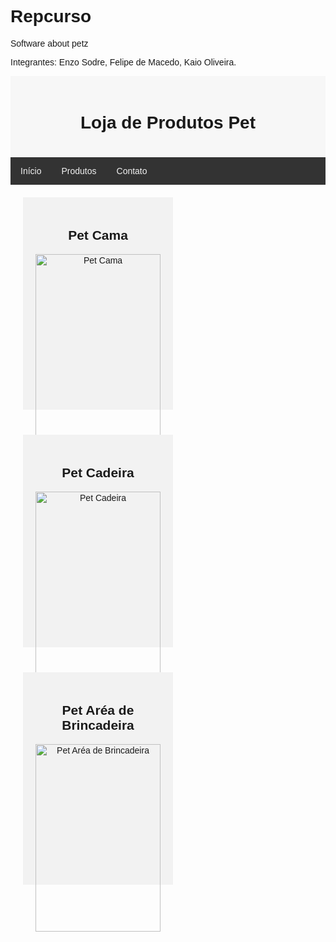 # Repcurso
Software about petz

Integrantes: Enzo Sodre, Felipe de Macedo, Kaio Oliveira.


<!DOCTYPE html>
<html>
<head>
    <title>Loja de Produtos Pet</title>
    <style>
        body {
            font-family: Arial, sans-serif;
        }
        .header {
            padding: 20px;
            text-align: center;
            background: #f7f7f7;
        }
        .topnav {
            overflow: hidden;
            background-color: #333;
        }
        .topnav a {
            float: left;
            display: block;
            color: #f2f2f2;
            text-align: center;
            padding: 14px 16px;
            text-decoration: none;
        }
        .topnav a:hover {
            background-color: #ddd;
            color: black;
        }
        .product {
            display: inline-block;
            width: 200px;
            height: 300px;
            padding: 20px;
            margin: 20px;
            background-color: #f2f2f2;
            text-align: center;
        }
    </style>
</head>
<body>

<div class="header">
    <h1>Loja de Produtos Pet</h1>
</div>

<div class="topnav">
    <a href="#">Início</a>
    <a href="#">Produtos</a>
    <a href="#">Contato</a>
</div>

<div class="products">
    <div class="product">
        <h2>Pet Cama</h2>
        <img src="pet_bed.jpg" alt="Pet Cama" style="width:100%;">
    </div>
    <div class="product">
        <h2>Pet Cadeira</h2>
        <img src="pet_chair.jpg" alt="Pet Cadeira" style="width:100%;">
    </div>
    <div class="product">
        <h2>Pet Aréa de Brincadeira</h2>
        <img src="pet_playground.jpg" alt="Pet Aréa de Brincadeira" style="width:100%;">
    </div>
</div>

</body>
</html>
